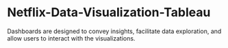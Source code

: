 # Netflix-Data-Visualization-Tableau
Dashboards are designed to convey insights, facilitate data exploration, and allow users to interact with the visualizations. 
